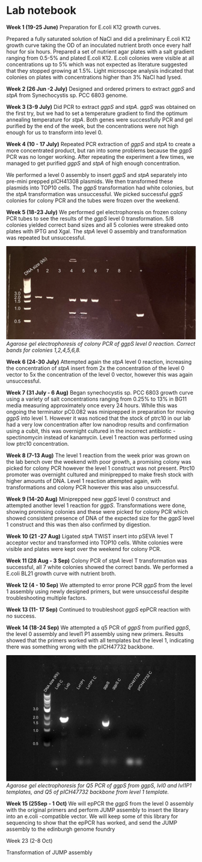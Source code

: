 # Lab notebook

**Week 1 (19-25 June)**
Preparation for E.coli K12 growth curves. 

Prepared a fully saturated solution of NaCl and did a preliminary E.coli K12 growth curve taking the OD of an inoculated nutrient broth once every half hour for six hours. 
Prepared a set of nutrient agar plates with a salt gradient ranging from 0.5-5% and plated E.coli K12. 
E.coli colonies were visible at all concentrations up to 5% which was not expected as literature suggested that they stopped growing at 1.5%. Light microscope analysis indicated that colonies on plates with concentrations higher than 3% NaCl had lysed. 

**Week 2 (26 Jun -2 July)**
Designed and ordered primers to extract *ggpS* and *stpA* from Synechocystis sp. PCC 6803 genome.

**Week 3 (3-9 July)**
Did PCR to extract *ggpS* and *stpA*. *ggpS* was obtained on the first try, but we had to set a temperature gradient to find the optimum annealing temperature for *stpA*. Both genes were successfully PCR and gel purified by the end of the week, but the concentrations were not high enough for us to transform into level 0. 

**Week 4 (10 - 17 July)**
Repeated PCR extraction of *ggpS* and *stpA* to create a more concentrated product, but ran into some problems because the *ggpS* PCR was no longer working. After repeating the experiment a few times, we managed to get purified *ggpS* and *stpA* of high enough concentration. 

We performed a level 0 assembly to insert *ggpS* and *stpA* separately into pre-mini prepped pICH41308 plasmids. We then transformed these plasmids into TOP10 cells. 
The *ggpS* transformation had white colonies, but the *stpA* transformation was unsuccessful.  We picked successful *ggpS* colonies for colony PCR and the tubes were frozen over the weekend. 

**Week 5 (18-23 July)**
We performed gel electrophoresis on frozen colony PCR tubes to see the results of the *ggpS* level 0 transformation. 5/8 colonies yielded correct band sizes and all 5 colonies were streaked onto plates with IPTG and Xgal. The *stpA* level 0 assembly and transformation was repeated but unsuccessful. 

![gel1](https://raw.githubusercontent.com/idec-teams/2023_Edinburgh/main/figures/notegel.png)
*Agarose gel electrophoresis of colony PCR of ggpS level 0 reaction. Correct bands for colonies 1,2,4,5,6,8.*

**Week 6 (24-30 July)**
Attempted again the *stpA* level 0 reaction, increasing the concentration of *stpA* insert from 2x the concentration of the level 0 vector to 5x the concentration of the level 0 vector, however this was again unsuccessful. 

**Week 7 (31 July - 6 Aug)**
Began synechocystis sp. PCC 6803 growth curve using a variety of salt concentrations ranging from 0.25% to 13% in BG11 media measuring approximately once every 24 hours. While this was ongoing the terminator pC0.082 was miniprepped in preparation for moving *ggpS* into level 1. However it was noticed that the stock of ptrc10 in our lab had a very low concentration after low nanodrop results and confirmation using a cubit, this was overnight cultured in the incorrect antibiotic - spectinomycin instead of kanamycin. Level 1 reaction was performed using low ptrc10 concentration.

**Week 8 (7-13 Aug)**
The level 1 reaction from the week prior was grown on the lab bench over the weekend with poor growth, a promising colony was picked for colony PCR however the level 1 construct was not present.
Ptrc10 promoter was overnight cultured and miniprepped to make fresh stock with higher amounts of DNA. Level 1 reaction attempted again, with transformations and colony PCR however this was also unsuccessful.

**Week 9 (14-20 Aug)**
Miniprepped new *ggpS* level 0 construct and attempted another level 1 reaction for *ggpS*. Transformations were done, showing promising colonies and these were picked for colony PCR which showed consistent presence of DNA of the expected size for the *ggpS* level 1 construct and this was then also confirmed by digestion.

**Week 10 (21 -27 Aug)**
Ligated *stpA* TWIST insert into pSEVA level T acceptor vector and transformed into TOP10 cells. White colonies were visible and plates were kept over the weekend for colony PCR.

**Week 11 (28 Aug - 3 Sep)**
Colony PCR of *stpA* level T transformation was successful, all 7 white colonies showed the correct bands. We performed a E.coli BL21 growth curve with nutrient broth. 

**Week 12 (4 - 10 Sep)**
We attempted to error prone PCR *ggpS* from the level 1 assembly using newly designed primers, but were unsuccessful despite troubleshooting multiple factors. 

**Week 13 (11- 17 Sep)** 
Continued to troubleshoot *ggpS* epPCR reaction with no success. 

**Week 14 (18-24 Sep)**
We attempted a q5 PCR of *ggpS* from purified *ggpS*, the level 0 assembly and level1 P1 assembly using new primers. Results showed that the primers worked with all templates but the level 1, indicating there was something wrong with the pICH47732 backbone. 

![gel2](https://raw.githubusercontent.com/idec-teams/2023_Edinburgh/main/figures/notegel1.png)
*Agarose gel electrophoresis for Q5 PCR of ggpS from ggpS, lvl0 and lvl1P1 templates, and 	Q5 of pICH47732 backbone from level 1 template.*

**Week 15 (25Sep - 1 Oct)**
We will epPCR the *ggpS* from the level 0 assembly with the original primers and perform JUMP assembly to insert the library into an e.coli -compatible vector. We will keep some of this library for sequencing to show that the epPCR has worked, and send the JUMP assembly to the edinburgh genome foundry

Week 23 (2-8 Oct)   

Transformation of JUMP assembly 
